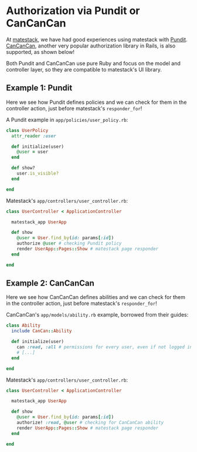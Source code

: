 # Authorization via Pundit or CanCanCan

At [matestack](https://matestack.io), we have had good experiences using matestack with [Pundit](https://github.com/varvet/pundit). [CanCanCan](https://github.com/CanCanCommunity/cancancan), another very popular authorization library in Rails, is also supported, as shown below!

Both Pundit and CanCanCan use pure Ruby and focus on the model and controller layer, so they are compatible to matestack's UI library.

## Example 1: Pundit

Here we see how Pundit defines policies and we can check for them in the controller action, just before matestack's `responder_for`!

A Pundit example in `app/policies/user_policy.rb`:

```ruby
class UserPolicy
  attr_reader :user

  def initialize(user)
    @user = user
  end

  def show?
    user.is_visible?
  end

end
```

Matestack's `app/controllers/user_controller.rb`:

```ruby
class UserController < ApplicationController

  matestack_app UserApp

  def show
    @user = User.find_by(id: params[:id])
    authorize @user # checking Pundit policy
    render UserApp::Pages::Show # matestack page responder
  end

end
```

## Example 2: CanCanCan

Here we see how CanCanCan defines abilities and we can check for them in the controller action, just before matestack's `responder_for`!

CanCanCan's `app/models/ability.rb` example, borrowed from their guides:

```ruby
class Ability
  include CanCan::Ability

  def initialize(user)
    can :read, :all # permissions for every user, even if not logged in    
    # [...]
  end

end
```

Matestack's `app/controllers/user_controller.rb`:

```ruby
class UserController < ApplicationController

  matestack_app UserApp

  def show
    @user = User.find_by(id: params[:id])
    authorize! :read, @user # checking for CanCanCan ability
    render UserApp::Pages::Show # matestack page responder
  end

end
```

